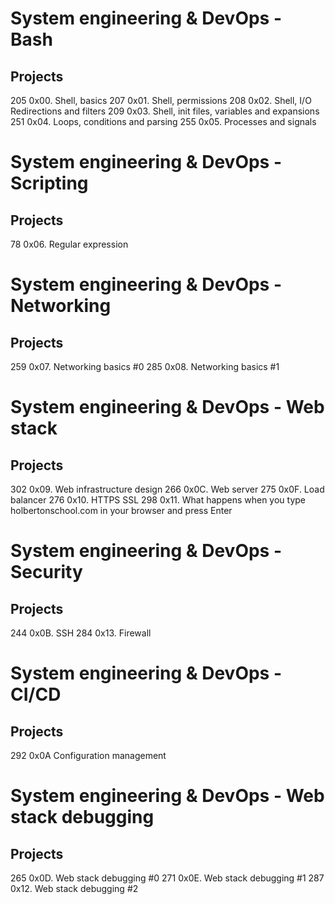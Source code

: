 # System engineering & DevOps - Bash
## Projects
205 0x00. Shell, basics
207 0x01. Shell, permissions
208 0x02. Shell, I/O Redirections and filters
209 0x03. Shell, init files, variables and expansions
251 0x04. Loops, conditions and parsing
255 0x05. Processes and signals

# System engineering & DevOps - Scripting
## Projects
78 0x06. Regular expression

# System engineering & DevOps - Networking
## Projects
259 0x07. Networking basics #0
285 0x08. Networking basics #1

# System engineering & DevOps - Web stack
## Projects
302 0x09. Web infrastructure design
266 0x0C. Web server
275 0x0F. Load balancer
276 0x10. HTTPS SSL
298 0x11. What happens when you type holbertonschool.com in your browser and press Enter

# System engineering & DevOps - Security
## Projects
244 0x0B. SSH
284 0x13. Firewall

# System engineering & DevOps - CI/CD
## Projects
292 0x0A Configuration management

# System engineering & DevOps - Web stack debugging
## Projects
265 0x0D. Web stack debugging #0
271 0x0E. Web stack debugging #1
287 0x12. Web stack debugging #2
